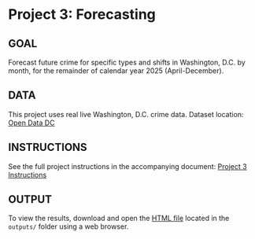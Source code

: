 # Project 3: Forecasting

## GOAL
Forecast future crime for specific types and shifts in Washington, D.C. by month, for the remainder of calendar year 2025 (April-December).

## DATA
This project uses real live Washington, D.C. crime data.
Dataset location: [Open Data DC](https://opendata.dc.gov/)

## INSTRUCTIONS
See the full project instructions in the accompanying document: [Project 3 Instructions](instructions/Project3_Instructions.pdf)

## OUTPUT
To view the results, download and open the [HTML file](outputs/Project3.html) located in the `outputs/` folder using a web browser.
